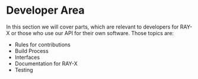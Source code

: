 # Developer Area

In this section we will cover parts, which are relevant to developers
for RAY-X or those who use our API for their own software. Those topics
are:
- Rules for contributions
- Build Process
- Interfaces
- Documentation for RAY-X
- Testing
